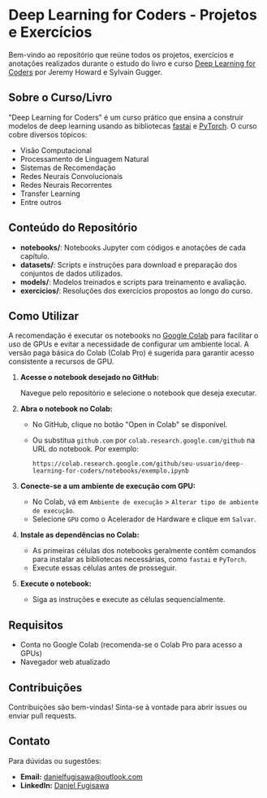 # Deep Learning for Coders - Projetos e Exercícios

Bem-vindo ao repositório que reúne todos os projetos, exercícios e anotações realizados durante o estudo do livro e curso [Deep Learning for Coders](https://www.fast.ai/) por Jeremy Howard e Sylvain Gugger.

## Sobre o Curso/Livro

"Deep Learning for Coders" é um curso prático que ensina a construir modelos de deep learning usando as bibliotecas [fastai](https://www.fast.ai/) e [PyTorch](https://pytorch.org/). O curso cobre diversos tópicos:

- Visão Computacional
- Processamento de Linguagem Natural
- Sistemas de Recomendação
- Redes Neurais Convolucionais
- Redes Neurais Recorrentes
- Transfer Learning
- Entre outros

## Conteúdo do Repositório

- **notebooks/**: Notebooks Jupyter com códigos e anotações de cada capítulo.
- **datasets/**: Scripts e instruções para download e preparação dos conjuntos de dados utilizados.
- **models/**: Modelos treinados e scripts para treinamento e avaliação.
- **exercicios/**: Resoluções dos exercícios propostos ao longo do curso.

## Como Utilizar

A recomendação é executar os notebooks no [Google Colab](https://colab.research.google.com/) para facilitar o uso de GPUs e evitar a necessidade de configurar um ambiente local. A versão paga básica do Colab (Colab Pro) é sugerida para garantir acesso consistente a recursos de GPU.

1. **Acesse o notebook desejado no GitHub:**

   Navegue pelo repositório e selecione o notebook que deseja executar.

2. **Abra o notebook no Colab:**

   - No GitHub, clique no botão "Open in Colab" se disponível.
   - Ou substitua `github.com` por `colab.research.google.com/github` na URL do notebook. Por exemplo:

     ```
     https://colab.research.google.com/github/seu-usuario/deep-learning-for-coders/notebooks/exemplo.ipynb
     ```

3. **Conecte-se a um ambiente de execução com GPU:**

   - No Colab, vá em `Ambiente de execução` > `Alterar tipo de ambiente de execução`.
   - Selecione `GPU` como o Acelerador de Hardware e clique em `Salvar`.

4. **Instale as dependências no Colab:**

   - As primeiras células dos notebooks geralmente contêm comandos para instalar as bibliotecas necessárias, como `fastai` e `PyTorch`.
   - Execute essas células antes de prosseguir.

5. **Execute o notebook:**

   - Siga as instruções e execute as células sequencialmente.

## Requisitos

- Conta no Google Colab (recomenda-se o Colab Pro para acesso a GPUs)
- Navegador web atualizado

## Contribuições

Contribuições são bem-vindas! Sinta-se à vontade para abrir issues ou enviar pull requests.

## Contato

Para dúvidas ou sugestões:

- **Email:** danielfugisawa@outlook.com
- **LinkedIn:** [Daniel Fugisawa](https://www.linkedin.com/in/daniel-fugisawa-975a0933/)
